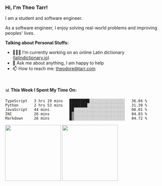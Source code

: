 ### Hi, I'm Theo Tarr!

I am a student and software engineer. 

As a software engineer, I enjoy solving real-world problems and improving peoples' lives.

**Talking about Personal Stuffs:**

- 👨🏻‍💻 I’m currently working on an online Latin dictionary ([latindictionary.io](https://www.latindictionary.io))
- 💬 Ask me about anything, I am happy to help
- 📫 How to reach me: theodore@tarr.com

</br>

📊 **This Week I Spent My Time On:**
<!--START_SECTION:waka-->
```text
TypeScript   3 hrs 19 mins   █████████░░░░░░░░░░░░░░░░   36.04 % 
Python       2 hrs 53 mins   ████████░░░░░░░░░░░░░░░░░   31.39 % 
JavaScript   44 mins         ██░░░░░░░░░░░░░░░░░░░░░░░   08.01 % 
INI          26 mins         █▒░░░░░░░░░░░░░░░░░░░░░░░   04.83 % 
Markdown     26 mins         █▒░░░░░░░░░░░░░░░░░░░░░░░   04.72 % 
```
<!--END_SECTION:waka-->
<p>
  <img height="180em" src="https://github-readme-stats.vercel.app/api?username=theotarr&show_icons=true&hide_border=true&&count_private=true&include_all_commits=true&theme=radical" />
  <img height="180em" src="https://github-readme-stats.vercel.app/api/top-langs/?username=theotarr&exclude_repo=KNN-Image-Classification&show_icons=true&hide_border=true&layout=compact&langs_count=8&theme=radical"/>
</p>
